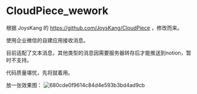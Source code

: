 # CloudPiece_wework

根据 JoysKang 的 https://github.com/JoysKang/CloudPiece ，修改而来。

使用企业微信的自建应用接收消息。

目前适配了文本消息，其他类型的消息因需要服务器转存后才能推送到notion，暂时不支持。


代码质量堪忧，先将就着用。

放一张效果图：
![680cde0f9614c84d4e593b3bd4ad9cb](https://user-images.githubusercontent.com/26684563/142165878-03f81e45-7035-4abd-997c-020837ae12bb.png)

